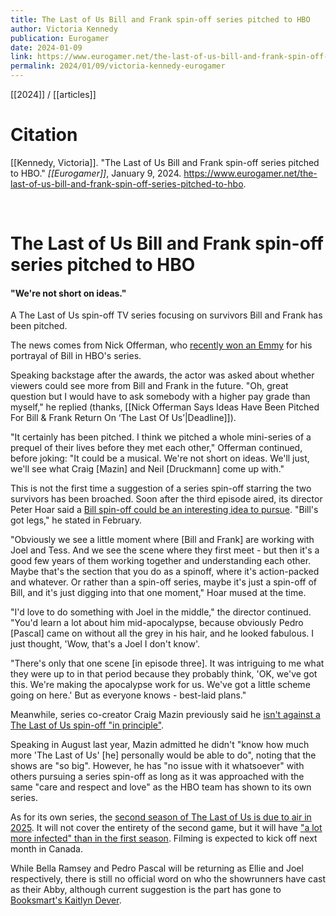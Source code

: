 ```yaml
---
title: The Last of Us Bill and Frank spin-off series pitched to HBO
author: Victoria Kennedy
publication: Eurogamer
date: 2024-01-09
link: https://www.eurogamer.net/the-last-of-us-bill-and-frank-spin-off-series-pitched-to-hbo
permalink: 2024/01/09/victoria-kennedy-eurogamer
---
```


[[2024]] / [[articles]]

# Citation

[[Kennedy, Victoria]]. "The Last of Us Bill and Frank spin-off series pitched to HBO." *[[Eurogamer]]*, January 9, 2024. <https://www.eurogamer.net/the-last-of-us-bill-and-frank-spin-off-series-pitched-to-hbo>.

<br>

# The Last of Us Bill and Frank spin-off series pitched to HBO

#### "We're not short on ideas."

A The Last of Us spin-off TV series focusing on survivors Bill and Frank has been pitched.

The news comes from Nick Offerman, who [recently won an Emmy](https://www.eurogamer.net/hbos-the-last-of-us-wins-eight-emmys-including-outstanding-guest-actor-for-nick-offermans-bill) for his portrayal of Bill in HBO's series.

Speaking backstage after the awards, the actor was asked about whether viewers could see more from Bill and Frank in the future. "Oh, great question but I would have to ask somebody with a higher pay grade than myself," he replied (thanks, [[Nick Offerman Says Ideas Have Been Pitched For Bill & Frank Return On ‘The Last Of Us’|Deadline]]).

"It certainly has been pitched. I think we pitched a whole mini-series of a prequel of their lives before they met each other," Offerman continued, before joking: "It could be a musical. We're not short on ideas. We'll just, we'll see what Craig [Mazin] and Neil [Druckmann] come up with."

This is not the first time a suggestion of a series spin-off starring the two survivors has been broached. Soon after the third episode aired, its director Peter Hoar said a [Bill spin-off could be an interesting idea to pursue](https://www.eurogamer.net/the-last-of-us-episode-3-was-originally-two-hours-and-made-craig-mazin-cry-so-hard-it-hurt). "Bill's got legs," he stated in February.

"Obviously we see a little moment where [Bill and Frank] are working with Joel and Tess. And we see the scene where they first meet - but then it's a good few years of them working together and understanding each other. Maybe that's the section that you do as a spinoff, where it's action-packed and whatever. Or rather than a spin-off series, maybe it's just a spin-off of Bill, and it's just digging into that one moment," Hoar mused at the time.

"I'd love to do something with Joel in the middle," the director continued. "You'd learn a lot about him mid-apocalypse, because obviously Pedro [Pascal] came on without all the grey in his hair, and he looked fabulous. I just thought, 'Wow, that's a Joel I don't know'.

"There's only that one scene [in episode three]. It was intriguing to me what they were up to in that period because they probably think, 'OK, we've got this. We're making the apocalypse work for us. We've got a little scheme going on here.' But as everyone knows - best-laid plans."

Meanwhile, series co-creator Craig Mazin previously said he [isn't against a The Last of Us spin-off "in principle"](https://www.eurogamer.net/last-of-us-tv-series-co-creator-has-no-issue-with-spin-offs-in-principle).

Speaking in August last year, Mazin admitted he didn't "know how much more 'The Last of Us' [he] personally would be able to do", noting that the shows are "so big". However, he has "no issue with it whatsoever" with others pursuing a series spin-off as long as it was approached with the same "care and respect and love" as the HBO team has shown to its own series.

As for its own series, the [second season of The Last of Us is due to air in 2025](https://www.eurogamer.net/the-last-of-us-season-two-now-confirmed-for-2025-release). It will not cover the entirety of the second game, but it will have ["a lot more infected" than in the first season](https://www.eurogamer.net/the-last-of-us-showrunners-promise-a-lot-more-infected-next-season). Filming is expected to kick off next month in Canada.

While Bella Ramsey and Pedro Pascal will be returning as Ellie and Joel respectively, there is still no official word on who the showrunners have cast as their Abby, although current suggestion is the part has gone to [Booksmart's Kaitlyn Dever](https://www.eurogamer.net/the-last-of-us-season-2-reportedly-close-to-casting-its-abby).

